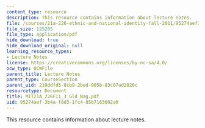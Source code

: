 ```yaml
---
content_type: resource
description: This resource contains information about lecture notes.
file: /courses/21a-226-ethnic-and-national-identity-fall-2011/95274aef3b4af8d31fc485b7163602a0_MIT21A_226F11_3_Gld_Nag.pdf
file_size: 125205
file_type: application/pdf
hide_download: true
hide_download_original: null
learning_resource_types:
- Lecture Notes
license: https://creativecommons.org/licenses/by-nc-sa/4.0/
ocw_type: OCWFile
parent_title: Lecture Notes
parent_type: CourseSection
parent_uid: 210ddfd5-8cb9-2bed-905b-83c07ad2020c
resourcetype: Document
title: MIT21A_226F11_3_Gld_Nag.pdf
uid: 95274aef-3b4a-f8d3-1fc4-85b7163602a0
---
```

This resource contains information about lecture notes.
